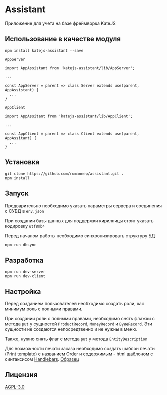 # Assistant

Приложение для учета на базе фреймворка KateJS

## Использование в качестве модуля

````
npm install katejs-assistant --save
```` 

`AppServer`
````
import AppAssistant from 'katejs-assistant/lib/AppServer';

...

const AppServer = parent => class Server extends use(parent, AppAssistant) {
  ...
}
````
`AppClient`
````
import AppAssitant from 'katejs-assistant/lib/AppClient';

...

const AppClient = parent => class Client extends use(parent, AppAssitant) {
  ...
}
````

## Установка
````
git clone https://github.com/romannep/assistant.git .
npm install
````

## Запуск

Предварительно необходимо указать параметры сервера
 и соединения с СУБД в `env.json`

При создании базы данных для поддержки кириллицы стоит указать
кодировку `utf8mb4`

Перед началом работы необходимо синхронизировать структуру БД
````
npm run dbsync
````

## Разработка
````
npm run dev-server
npm run dev-client
````

## Настройка
Перед созданием пользователей необходимо создать роли, как минимум
роль с полными правами.

При создании роли с полными правами, необходимо снять флажки с метода
`put` у сущностей `ProductRecord`, `MoneyRecord` и `ВуиеRecord`. 
Эти сущности не создаются непосредтвенно и не нужны в меню.

Также, нужно снять флаг с метода `put` у метода `EntityDescription`
 
Для возможности печати заказа необходимо создать шаблон печати (Print template)
с названием Order и содержимым - html щаблоном с синтаксисом 
[Handlebars](https://handlebarsjs.com/). [Образец](https://raw.githubusercontent.com/romannep/assistant/master/order.html)

## Лицензия
[AGPL-3.0](https://github.com/romannep/assistant/blob/master/LICENSE)
